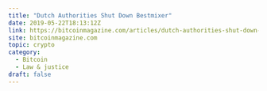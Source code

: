 ```yaml
---
title: "Dutch Authorities Shut Down Bestmixer"
date: 2019-05-22T18:13:12Z
link: https://bitcoinmagazine.com/articles/dutch-authorities-shut-down-bestmixer/?utm_medium=RSS&utm_source=hune
site: bitcoinmagazine.com
topic: crypto
category:
  - Bitcoin
  - Law & justice
draft: false
---
```

